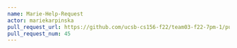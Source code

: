 ```yaml
---
name: Marie-Help-Request
actor: mariekarpinska
pull_request_url: https://github.com/ucsb-cs156-f22/team03-f22-7pm-1/pull/45
pull_request_num: 45
---
```

